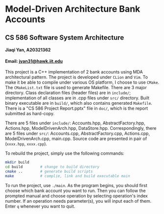 # Model-Driven Architecture Bank Accounts
## CS 586 Software System Architecture
#### Jiaqi Yan, A20321362 
#### Email: jyan31@hawk.iit.edu

This project is a C++ implementation of 2 bank accounts using MDA architectural pattern.
The project is developed under `CLion` and `Vim`.
To make it be able to compile under various OS platform, I choose to use `CMake`.
The `CMakeList.txt` file is used to generate Makefile.
There are 3 major directory.
Class declaration files (header files) are in `include/`; implementation of all classes are in .cpp files under `src/` directory.
Built binary executable are in `build/`, which also contains generated `Makefile`.
There is a "CS 586 Project Report.pptx" file in `doc/`, which is the report submitted as hard-copy.

There are 5 files under `include/`: Accounts.hpp, AbstractFactory.hpp, Actions.hpp, ModelDrivenArch.hpp, DataStore.hpp.
Correspondingly, there are 5 files under `src/`: Accounts.cpp, AbstractFactory.cpp, Actions.cpp, ModelDrivenArch.cpp, main.cpp.
Source code are presented in pair of (`xxxx.hpp`, `xxxx.cpp`).

To rebuild the project, simply use the following commands:

```bash
mkdir build		
cd build		# change to build directory
cmake ..		# generate build scripts
make 			# complie, link and build executable main
```

To run the project, use `./main`. As the program begins, you should first choose which bank account you want to run.
Then you can follow the prompted manual and choose operation by selecting operation's index number.
If an operation needs parameter(s), you will input each of them.
Enter `q` whenever you want to quit.

